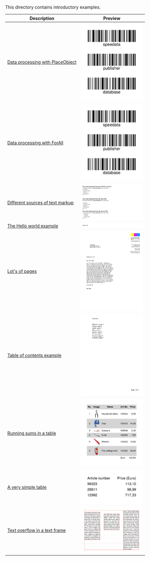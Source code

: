This directory contains introductory examples.

Description  | Preview
------------ | -------------
[Data processing with PlaceObject](dataprocessing1) | <a href="dataprocessing1"><img src="dataprocessing1/firstpage.png" width="200"></a>
[Data processing with ForAll](dataprocessing2) | <a href="dataprocessing2"><img src="dataprocessing2/firstpage.png" width="200"></a>
[Different sources of text markup](datasource) | <a href="datasource"><img src="datasource/firstpage.png" width="200"></a>
[The Hello world example](helloworld) | <a href="helloworld"><img src="helloworld/firstpage.png" width="200"></a>
[Lot's of pages](mailmerge) | <a href="mailmerge"><img src="mailmerge/firstpage.png" width="200"></a>
[Table of contents example](planets) | <a href="planets"><img src="planets/firstpage.png" width="200"></a>
[Running sums in a table](runningsum) | <a href="runningsum"><img src="runningsum/firstpage.png" width="200"></a>
[A very simple table](simpletable) | <a href="simpletable"><img src="simpletable/firstpage.png" width="200"></a>
[Text overflow in a text frame](textframe) | <a href="textframe"><img src="textframe/firstpage.png" width="200"></a>


